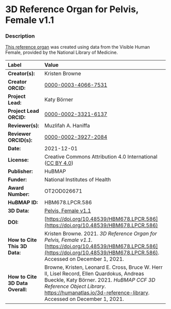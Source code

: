 # 3D Reference Organ for Pelvis, Female v1.1

### Description
[This reference organ](https://humanatlas.io/3d-reference-library) was created using data from the Visible Human Female, provided by the National Library of Medicine.

| Label | Value |
| :------------- |:-------------|
| **Creator(s):** | Kristen Browne |
| **Creator ORCID:** | [0000-0003-4066-7531](https://orcid.org/0000-0003-4066-7531) |
| **Project Lead:** | Katy B&ouml;rner |
| **Project Lead ORCID:** | [0000-0002-3321-6137](https://orcid.org/0000-0002-3321-6137) |
| **Reviewer(s):** | Muzlifah A. Haniffa | 
| **Reviewer ORCID(s):** |[0000-0002-3927-2084](https://doi.org/10.5072/0000-0002-3927-2084) |
| **Date:** | 2021-12-01 |
| **License:** | Creative Commons Attribution 4.0 International ([CC BY 4.0](https://creativecommons.org/licenses/by/4.0/)) |
| **Publisher:** | HuBMAP |
| **Funder:** | National Institutes of Health |
| **Award Number:** | OT2OD026671 |
| **HuBMAP ID:** | HBM678.LPCR.586 |
| **3D Data:** | [Pelvis, Female v1.1](https://hubmapconsortium.github.io/ccf-releases/v1.1/models/VH_F_Pelvis.glb) |
| **DOI:** | [https://doi.org/10.48539/HBM678.LPCR.586](https://doi.org/10.48539/HBM678.LPCR.586) |
| **How to Cite This 3D Data:** | Kristen Browne. 2021. *3D Reference Organ for Pelvis, Female v1.1.* [https://doi.org/10.48539/HBM678.LPCR.586](https://doi.org/10.48539/HBM678.LPCR.586). Accessed on December 1, 2021. |
| **How to Cite 3D Data Overall:** | Browne, Kristen, Leonard E. Cross, Bruce W. Herr II, Lisel Record, Ellen Quardokus, Andreas Bueckle, Katy B&ouml;rner. 2021. *HuBMAP CCF 3D Reference Object Library*. https://humanatlas.io/3d-reference-library. Accessed on December 1, 2021. |
